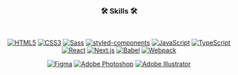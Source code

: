 <!--
**inhwalee/inhwalee** is a ✨ _special_ ✨ repository because its `README.md` (this file) appears on your GitHub profile.

Here are some ideas to get you started:

- 🔭 I’m currently working on ...
- 🌱 I’m currently learning ...
- 👯 I’m looking to collaborate on ...
- 🤔 I’m looking for help with ...
- 💬 Ask me about ...
- 📫 How to reach me: ...
- 😄 Pronouns: ...
- ⚡ Fun fact: ...
-->

<h3 align="center"><b>🛠 Skills 🛠</b></h3>
</br>
<p align="center">
<a href="https://developer.mozilla.org/ko/docs/Web/HTML" rel="noreferrer" target="_blank"><img src="https://img.shields.io/badge/HTML5-E34F26?style=flat-square&logo=HTML5&logoColor=white" alt="HTML5"/></a>
<a href="https://developer.mozilla.org/ko/docs/Web/CSS/Reference" rel="noreferrer" target="_blank"><img src="https://img.shields.io/badge/CSS3-1572B6?style=flat-square&logo=CSS3&logoColor=white" alt="CSS3"/></a>
<a href="https://sass-lang.com/documentation" rel="noreferrer" target="_blank"><img src="https://img.shields.io/badge/Sass-CC6699?style=flat-square&logo=Sass&logoColor=white" alt="Sass"/></a>
<a href="https://styled-components.com/docs" rel="noreferrer" target="_blank"><img src="https://img.shields.io/badge/styled-components-DB7093?style=flat-square&logo=styled-components&logoColor=white" alt="styled-components"/></a>
<a href="https://developer.mozilla.org/ko/docs/Web/JavaScript" rel="noreferrer" target="_blank"><img src="https://img.shields.io/badge/JavaScript-F7DF1E?style=flat-square&logo=JavaScript&logoColor=white" alt="JavaScript"/></a>
<a href="https://www.typescriptlang.org/" rel="noreferrer" target="_blank"><img src="https://img.shields.io/badge/TypeScript-3178C6?style=flat-square&logo=Typescript&logoColor=white" alt="TypeScript"></a>
<a href="https://reactjs.org/" rel="noreferrer" target="_blank"><img src="https://img.shields.io/badge/React-61DAFB?style=flat-square&logo=React&logoColor=black" alt="React"></a>
<a href="https://nextjs.org/" rel="noreferrer" target="_blank"><img src="https://img.shields.io/badge/Next.js-000000?style=flat-square&logo=Next.js&logoColor=white" alt="Next.js"></a>
<a href="https://babeljs.io/docs/en/" rel="noreferrer" target="_blank"><img src="https://img.shields.io/badge/Babel-F9DC3E?style=flat-square&logo=Babel&logoColor=white" alt="Babel"></a>
<a href="https://webpack.kr/concepts/" rel="noreferrer" target="_blank"><img src="https://img.shields.io/badge/Webpack-8DD6F9?style=flat-square&logo=Webpack&logoColor=white" alt="Webpack"></a>
</p>

<p align="center">
<a href="https://help.figma.com/hc/en-us" rel="noreferrer" target="_blank"><img src="https://img.shields.io/badge/Figma-F24E1E?style=flat-square&logo=Figma&logoColor=white" alt="Figma"></a>
<a href="https://www.adobe.com/kr/" rel="noreferrer" target="_blank"><img src="https://img.shields.io/badge/Adobe Photoshop-31A8FF?style=flat-square&logo=Adobe Photoshop&logoColor=white" alt="Adobe Photoshop"></a>
<a href="https://www.adobe.com/kr/" rel="noreferrer" target="_blank"><img src="https://img.shields.io/badge/Adobe Illustrator-FF9A00?style=flat-square&logo=Adobe Photoshop&logoColor=white" alt="Adobe Illustrator"></a>
<!-- <img src="https://img.shields.io/badge/Node.js-339933?style=flat-square&logo=Node.js&logoColor=white"/></a> &nbsp -->
<!-- <img src="https://img.shields.io/badge/Android-3DDC84?style=flat-square&logo=Android&logoColor=white"/></a> &nbsp -->
<!-- <img src="https://img.shields.io/badge/MongoDB-47A248?style=flat-square&logo=MongoDB&logoColor=white"/></a> &nbsp  -->
<!-- <img src="https://img.shields.io/badge/MySQL-4479A1?style=flat-square&logo=MySQL&logoColor=white"/></a> &nbsp  -->
<!-- <img src="https://img.shields.io/badge/c++-00599C?style=flat-square&logo=c%2B%2B&logoColor=white"/></a> &nbsp  -->
<!-- <img src="https://img.shields.io/badge/Amazon AWS-232F3E?style=flat-square&logo=Amazon%20AWS&logoColor=white"/></a> &nbsp -->
</p>
